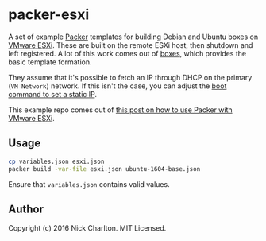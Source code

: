 # packer-esxi

A set of example [Packer][] templates for building Debian and Ubuntu boxes on
[VMware ESXi][]. These are built on the remote ESXi host, then shutdown and
left registered. A lot of this work comes out of [boxes][], which provides the
basic template formation.

They assume that it's possible to fetch an IP through DHCP on the primary (`VM
Network`) network. If this isn't the case, you can adjust the [boot command to
set a static IP][].

This example repo comes out of [this post on how to use Packer with
VMware ESXi][post].

## Usage

```sh
cp variables.json esxi.json
packer build -var-file esxi.json ubuntu-1604-base.json
```

Ensure that `variables.json` contains valid values.

## Author

Copyright (c) 2016 Nick Charlton. MIT Licensed.

[Packer]: https://packer.io
[VMware ESXi]: http://www.vmware.com/products/vsphere-hypervisor.html
[boxes]: https://github.com/nickcharlton/boxes
[boot command to set a static IP]: https://help.ubuntu.com/lts/installation-guide/armhf/apbs02.html
[post]: https://nickcharlton.net/posts/using-packer-esxi-6.html
